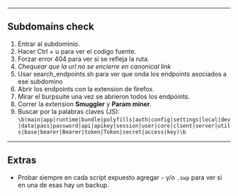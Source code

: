 -- -

## **Subdomains check**
1. Entrar al subdominio. 
2. Hacer Ctrl + u para ver el codigo fuente.
3. Forzar error 404 para ver si se refleja la ruta.
4. *Chequear que la url no se encierre en canonical link*
5. Usar search_endpoints.sh para ver que onda los endpoints asociados a ese subdomino
6. Abrir los endpoints con la extension de firefox.
7. Mirar el burpsuite una vez se abrieron todos los endpoints.
8. Correr la extension **Smuggler** y **Param miner**.
9. Buscar por la palabras claves (JS):
   ```\b(main|app|runtime|bundle|polyfills|auth|config|settings|local|dev|data|pass|password|api|apikey|session|user|core|client|server|utils|base|bearer|Bearer|token|Token|secret|access|key)\b```

--- --
## Extras

- Probar siempre en cada script expuesto agregar `~` y/o `.swp` para ver si en una de esas hay un backup.
